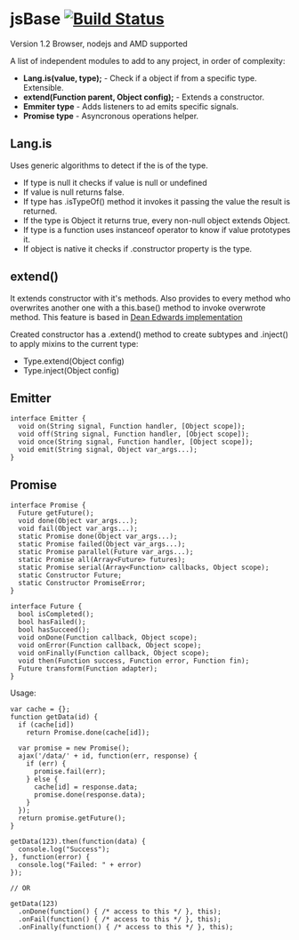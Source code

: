 # jsBase [![Build Status](https://travis-ci.org/amatiasq/jsbase.png)](https://travis-ci.org/amatiasq/jsbase)
Version 1.2
Browser, nodejs and AMD supported

A list of independent modules to add to any project, in order of complexity:

 * **Lang.is(value, type);** - Check if a object if from a specific type. Extensible.
 * **extend(Function parent, Object config);** - Extends a constructor.
 * **Emmiter type** - Adds listeners to ad emits specific signals.
 * **Promise type** - Asyncronous operations helper.

## Lang.is

Uses generic algorithms to detect if the is of the type.
  * If type is null it checks if value is null or undefined
  * If value is null returns false.
  * If type has .isTypeOf() method it invokes it passing the value the result is returned.
  * If the type is Object it returns true, every non-null object extends Object.
  * If type is a function uses instanceof operator to know if value prototypes it.
  * If object is native it checks if .constructor property is the type.

## extend()

It extends constructor with it's methods.
Also provides to every method who overwrites another one with a this.base() method to invoke overwrote method.
This feature is based in [Dean Edwards implementation](http://dean.edwards.name/weblog/2006/03/base/)

Created constructor has a .extend() method to create subtypes and .inject() to apply mixins to the current type:
  * Type.extend(Object config)
  * Type.inject(Object config)

## Emitter

    interface Emitter {
      void on(String signal, Function handler, [Object scope]);
      void off(String signal, Function handler, [Object scope]);
      void once(String signal, Function handler, [Object scope]);
      void emit(String signal, Object var_args...);
    }

## Promise

    interface Promise {
      Future getFuture();
      void done(Object var_args...);
      void fail(Object var_args...);
      static Promise done(Object var_args...);
      static Promise failed(Object var_args...);
      static Promise parallel(Future var_args...);
      static Promise all(Array<Future> futures);
      static Promise serial(Array<Function> callbacks, Object scope);
      static Constructor Future;
      static Constructor PromiseError;
    }

    interface Future {
      bool isCompleted();
      bool hasFailed();
      bool hasSucceed();
      void onDone(Function callback, Object scope);
      void onError(Function callback, Object scope);
      void onFinally(Function callback, Object scope);
      void then(Function success, Function error, Function fin);
      Future transform(Function adapter);
    }

Usage:

    var cache = {};
    function getData(id) {
      if (cache[id])
        return Promise.done(cache[id]);
    
      var promise = new Promise();
      ajax('/data/' + id, function(err, response) {
        if (err) {
          promise.fail(err);
        } else {
          cache[id] = response.data;
          promise.done(response.data);
        }
      });
      return promise.getFuture();
    }

    getData(123).then(function(data) {
      console.log("Success");
    }, function(error) {
      console.log("Failed: " + error)
    });
    
    // OR
    
    getData(123)
      .onDone(function() { /* access to this */ }, this);
      .onFail(function() { /* access to this */ }, this);
      .onFinally(function() { /* access to this */ }, this);
